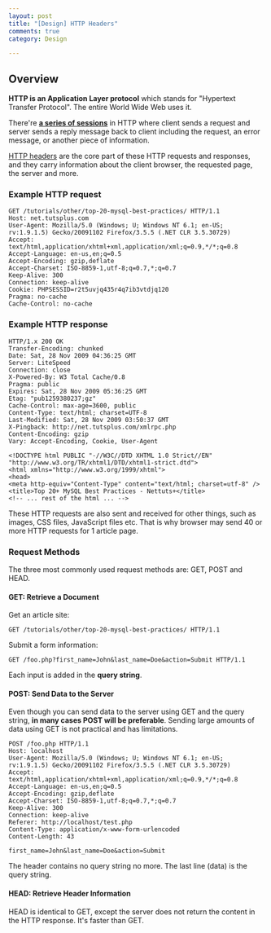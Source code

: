 ```yaml
---
layout: post
title: "[Design] HTTP Headers"
comments: true
category: Design

---
```


## Overview

__HTTP is an Application Layer protocol__ which stands for "Hypertext Transfer Protocol". The entire World Wide Web uses it. 

There're __[a series of sessions](http://www.differencebetween.net/technology/internet/difference-between-tcp-and-http/)__ in HTTP where client sends a request and server sends a reply message back to client including the request, an error message, or another piece of information. 

[HTTP headers](http://code.tutsplus.com/tutorials/http-headers-for-dummies--net-8039) are the core part of these HTTP requests and responses, and they carry information about the client browser, the requested page, the server and more. 

### Example HTTP request

    GET /tutorials/other/top-20-mysql-best-practices/ HTTP/1.1
    Host: net.tutsplus.com
    User-Agent: Mozilla/5.0 (Windows; U; Windows NT 6.1; en-US; rv:1.9.1.5) Gecko/20091102 Firefox/3.5.5 (.NET CLR 3.5.30729)
    Accept: text/html,application/xhtml+xml,application/xml;q=0.9,*/*;q=0.8
    Accept-Language: en-us,en;q=0.5
    Accept-Encoding: gzip,deflate
    Accept-Charset: ISO-8859-1,utf-8;q=0.7,*;q=0.7
    Keep-Alive: 300
    Connection: keep-alive
    Cookie: PHPSESSID=r2t5uvjq435r4q7ib3vtdjq120
    Pragma: no-cache
    Cache-Control: no-cache

### Example HTTP response

    HTTP/1.x 200 OK
    Transfer-Encoding: chunked
    Date: Sat, 28 Nov 2009 04:36:25 GMT
    Server: LiteSpeed
    Connection: close
    X-Powered-By: W3 Total Cache/0.8
    Pragma: public
    Expires: Sat, 28 Nov 2009 05:36:25 GMT
    Etag: "pub1259380237;gz"
    Cache-Control: max-age=3600, public
    Content-Type: text/html; charset=UTF-8
    Last-Modified: Sat, 28 Nov 2009 03:50:37 GMT
    X-Pingback: http://net.tutsplus.com/xmlrpc.php
    Content-Encoding: gzip
    Vary: Accept-Encoding, Cookie, User-Agent

    <!DOCTYPE html PUBLIC "-//W3C//DTD XHTML 1.0 Strict//EN" "http://www.w3.org/TR/xhtml1/DTD/xhtml1-strict.dtd">
    <html xmlns="http://www.w3.org/1999/xhtml">
    <head>
    <meta http-equiv="Content-Type" content="text/html; charset=utf-8" />
    <title>Top 20+ MySQL Best Practices - Nettuts+</title>
    <!-- ... rest of the html ... -->

These HTTP requests are also sent and received for other things, such as images, CSS files, JavaScript files etc. That is why browser may send 40 or more HTTP requests for 1 article page. 

### Request Methods

The three most commonly used request methods are: GET, POST and HEAD. 

#### GET: Retrieve a Document

Get an article site: 

    GET /tutorials/other/top-20-mysql-best-practices/ HTTP/1.1

Submit a form information: 

    GET /foo.php?first_name=John&last_name=Doe&action=Submit HTTP/1.1

Each input is added in the __query string__. 

#### POST: Send Data to the Server 

Even though you can send data to the server using GET and the query string, __in many cases POST will be preferable__. Sending large amounts of data using GET is not practical and has limitations.

    POST /foo.php HTTP/1.1
    Host: localhost
    User-Agent: Mozilla/5.0 (Windows; U; Windows NT 6.1; en-US; rv:1.9.1.5) Gecko/20091102 Firefox/3.5.5 (.NET CLR 3.5.30729)
    Accept: text/html,application/xhtml+xml,application/xml;q=0.9,*/*;q=0.8
    Accept-Language: en-us,en;q=0.5
    Accept-Encoding: gzip,deflate
    Accept-Charset: ISO-8859-1,utf-8;q=0.7,*;q=0.7
    Keep-Alive: 300
    Connection: keep-alive
    Referer: http://localhost/test.php
    Content-Type: application/x-www-form-urlencoded
    Content-Length: 43

    first_name=John&last_name=Doe&action=Submit

The header contains no query string no more. The last line (data) is the query string. 

#### HEAD: Retrieve Header Information 

HEAD is identical to GET, except the server does not return the content in the HTTP response. It's faster than GET. 

